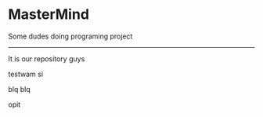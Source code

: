 # MasterMind
Some dudes doing programing project

-----

It is our repository guys

testwam si

blq 
blq

opit
